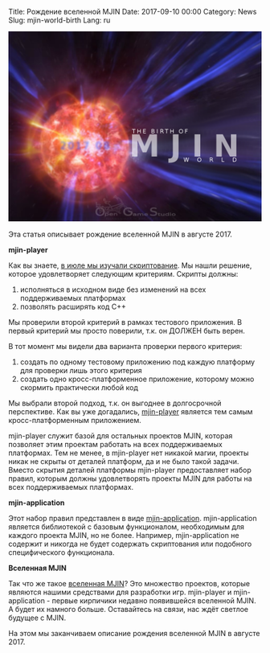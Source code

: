 Title: Рождение вселенной MJIN
Date: 2017-09-10 00:00
Category: News
Slug: mjin-world-birth
Lang: ru

![Взрыв, рождающий что-то новое](../../images/2017-09-mjin-world-birth.png)

Эта статья описывает рождение вселенной MJIN в августе 2017.

**mjin-player**

Как вы знаете, [в июле мы изучали скриптование](scripting-research.html). Мы нашли решение, которое удовлетворяет следующим критериям. Скрипты должны:

1. исполняться в исходном виде без изменений на всех поддерживаемых платформах
1. позволять расширять код C++

Мы проверили второй критерий в рамках тестового приложения. В первый критерий мы просто поверили, т.к. он ДОЛЖЕН быть верен.

В тот момент мы видели два варианта проверки первого критерия:

1. создать по одному тестовому приложению под каждую платформу для проверки лишь этого критерия
1. создать одно кросс-платформенное приложение, которому можно скормить практически любой код

Мы выбрали второй подход, т.к. он выгоднее в долгосрочной перспективе. Как вы уже догадались, [mjin-player](https://bitbucket.org/ogstudio/mjin-player) является тем самым кросс-платформенным приложением.

mjin-player служит базой для остальных проектов MJIN, которая позволяет этим проектам работать на всех поддерживаемых платформах. Тем не менее, в mjin-player нет никакой магии, проекты никак не скрыты от деталей платформ, да и не было такой задачи. Вместо скрытия деталей платформы mjin-player предоставляет набор правил, которым должны удовлетворять проекты MJIN для работы на всех поддерживаемых платформах.

**mjin-application**

Этот набор правил представлен в виде [mjin-application](https://bitbucket.org/ogstudio/mjin-application). mjin-application является библиотекой с базовым функционалом, необходимым для каждого проекта MJIN, но не более. Например, mjin-application не содержит и никогда не будет содержать скриптования или подобного специфического функционала.

**Вселенная MJIN**

Так что же такое [вселенная MJIN](https://bitbucket.org/ogstudio/mjin)? Это множество проектов, которые являются нашими средствами для разработки игр. mjin-player и mjin-application - первые кирпичики недавно появившейся вселенной MJIN. А будет их намного больше. Оставайтесь на связи, нас ждёт светлое будущее с MJIN.

На этом мы заканчиваем описание рождения вселенной MJIN в августе 2017.

